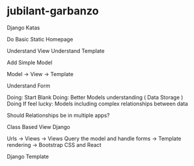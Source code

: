# jubilant-garbanzo
Django Katas

Do Basic Static Homepage 

Understand View
Understand Template

Add Simple Model

Model -> View -> Template 

Understand Form 

Doing: Start Blank 
Doing: Better Models understanding ( Data Storage ) 
Doing If feel lucky: Models including complex relationships between data

Should Relationships be in multiple apps?


Class Based View Django

Urls -> Views -> Views Query the model and handle forms -> Template rendering -> Bootstrap CSS and React 

Django Template
